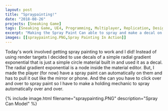 ```yaml
---
layout: post
title: "Spraypainting!"
date: "2018-08-26"
projects: [Sneaking Game]
tags: [Sneaking Game, UE4, Programming, Multiplayer, Replication, Design, Thief, Stealth, HUD, 3D Modeling, Blender, Gimp, Scoring]
excerpt: "Making the Spray Paint Can able to spray and make a decal on the wall."
images: [[spraypainting.PNG,Spray Painting In Action]]
---
```


Today's work involved getting spray painting to work and I did! Instead of using render targets I decided to use decals of a simple radial gradient exponential that is just a simple circle material built in and used it as a decal. The radial gradient exponential is a node inside the material editor. But, I made the player (for now) have a spray paint can automatically on them and has to pull it out like the mirror or phone. And the can you have to click over and over to spray paint so I have to make a holding mechanic to spray automatically over and over.

{% include image.html filename="spraypainting.PNG" description="Spray Can Model" %}